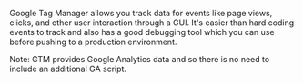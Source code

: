 Google Tag Manager allows you track data for events like page views, clicks, and other user interaction through a GUI. It's easier than hard coding events to track and also has a good debugging tool which you can use before pushing to a production environment. 

Note: GTM provides Google Analytics data and so there is no need to include an additional GA script.